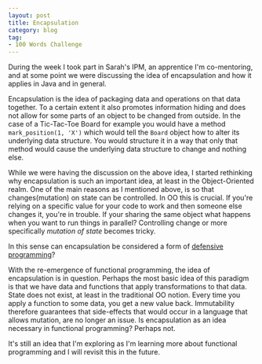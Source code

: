 ```yaml
---
layout: post
title: Encapsulation
category: blog
tag:
- 100 Words Challenge
---
```

During the week I took part in Sarah's IPM, an apprentice I'm co-mentoring, and at some point we were discussing the idea of encapsulation and how it applies in Java and in general.

Encapsulation is the idea of packaging data and operations on that data together. To a certain extent it also promotes information hiding and does not allow for some parts of an object to be changed from outside. In the case of a Tic-Tac-Toe Board for example you would have a method `mark_position(1, 'X')` which would tell the `Board` object how to alter its underlying data structure. You would structure it in a way that only that method would cause the underlying data structure to change and nothing else.

While we were having the discussion on the above idea, I started rethinking why encapsulation is such an important idea, at least in the Object-Oriented realm. One of the main reasons as I mentioned above, is so that changes(mutation) on state can be controlled. In OO this is crucial. If you're relying on a specific value for your code to work and then someone else changes it, you're in trouble. If your sharing the same object what happens when you want to run things in parallel? Controlling change or more specifically _mutation of state_ becomes tricky.

In this sense can encapsulation be considered a form of [defensive programming](https://en.wikipedia.org/wiki/Defensive_programming)?

With the re-emergence of functional programming, the idea of encapsulation is in question. Perhaps the most basic idea of this paradigm is that we have data and functions that apply transformations to that data. State does not exist, at least in the traditional OO notion. Every time you apply a function to some data, you get a new value back. Immutability therefore guarantees that side-effects that would occur in a language that allows mutation, are no longer an issue. Is encapsulation as an idea necessary in functional programming? Perhaps not.

It's still an idea that I'm exploring as I'm learning more about functional programming and I will revisit this in the future.
